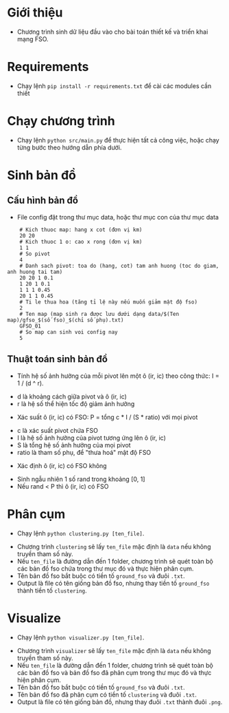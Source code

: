 # Giới thiệu
- Chương trình sinh dữ liệu đầu vào cho bài toán thiết kế và triển khai mạng FSO.

# Requirements
- Chạy lệnh `pip install -r requirements.txt` để cài các modules cần thiết

# Chạy chương trình
- Chạy lệnh `python src/main.py` để thực hiện tất cả công việc, hoặc chạy từng bước theo hướng dẫn phía dưới.

# Sinh bản đồ
## Cấu hình bản đồ
- File config đặt trong thư mục data, hoặc thư mục con của thư mục data
```
	# Kich thuoc map: hang x cot (đơn vị km)
	20 20
	# Kich thuoc 1 o: cao x rong (đơn vị km)
	1 1
	# So pivot
	4
	# Danh sach pivot: toa do (hang, cot) tam anh huong (toc do giam, anh huong tai tam)
	20 20 1 0.1
	1 20 1 0.1
	1 1 1 0.45
	20 1 1 0.45
	# Ti le thua hoa (tăng tỉ lệ này nếu muốn giảm mật độ fso)
	2
	# Ten map (map sinh ra được lưu dưới dạng data/$(Ten map)/gfso_$(số fso)_$(chỉ số phụ).txt)
	GFSO_01
	# So map can sinh voi config nay
	5
```

## Thuật toán sinh bản đồ
- Tính hệ số ảnh hưởng của mỗi pivot lên một ô (ir, ic) theo công thức: I = 1 / (d ^ r).
 + d là khoảng cách giữa pivot và ô (ir, ic)
 + r là hệ số thể hiện tốc độ giảm ảnh hưởng
- Xác suất ô (ir, ic) có FSO: P = tổng c * I / (S * ratio) với mọi pivot
 + c là xác suất pivot chứa FSO
 + I là hệ số ảnh hưởng của pivot tương ứng lên ô (ir, ic)
 + S là tổng hệ số ảnh hưởng của mọi pivot
 + ratio là tham số phụ, để "thưa hoá" mật độ FSO
- Xác định ô (ir, ic) có FSO không
 + Sinh ngẫu nhiên 1 số rand trong khoảng [0, 1]
 + Nếu rand < P thì ô (ir, ic) có FSO
	
# Phân cụm
- Chạy lệnh `python clustering.py [ten_file]`.
 + Chương trình `clustering` sẽ lấy `ten_file` mặc định là `data` nếu không truyền tham số này.
 + Nếu `ten_file` là đường dẫn đến 1 folder, chương trình sẽ quét toàn bộ các bản đồ fso chứa trong thư mục đó và thực hiện phân cụm.
 + Tên bản đồ fso bắt buộc có tiền tố `ground_fso` và đuôi `.txt`.
 + Output là file có tên giống bản đồ fso, nhưng thay tiền tố `ground_fso` thành tiền tố `clustering`.

# Visualize
- Chạy lệnh `python visualizer.py [ten_file]`.
 + Chương trình `visualizer` sẽ lấy `ten_file` mặc định là `data` nếu không truyền tham số này.
 + Nếu `ten_file` là đường dẫn đến 1 folder, chương trình sẽ quét toàn bộ các bản đồ fso và bản đồ fso đã phân cụm trong thư mục đó và thực hiện phân cụm.
 + Tên bản đồ fso bắt buộc có tiền tố `ground_fso` và đuôi `.txt`.
 + Tên bản đồ fso đã phân cụm có tiền tố `clustering` và đuôi `.txt`.
 + Output là file có tên giống bản đồ, nhưng thay đuôi `.txt` thành đuôi `.png`.